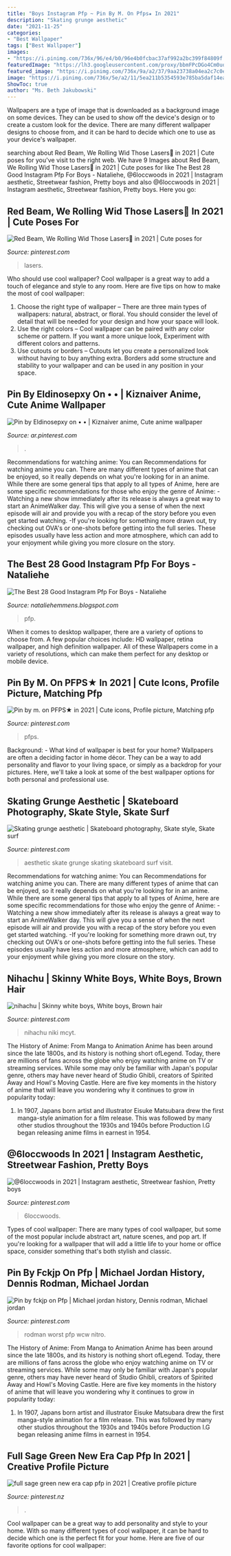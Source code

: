 ```yaml
---
title: "Boys Instagram Pfp ~ Pin By M. On Pfps★ In 2021"
description: "Skating grunge aesthetic"
date: "2021-11-25"
categories:
- "Best Wallpaper"
tags: ["Best Wallpaper"]
images:
- "https://i.pinimg.com/736x/96/e4/b0/96e4b0fcbac37af992a2bc399f84809f.jpg"
featuredImage: "https://lh3.googleusercontent.com/proxy/bbmFPcDGo4Cm0uoq99ik3qxiAEglHJ6zpDVymxQNH2nh3nxbZmU8suKBJg-p7TIR9Il6yNBVaB7HwhzgXXwNKb5-lgmrF01dcOg4IB2LGCPqYbf5-4o1DWNRZ2-OiCbJ0rxzqeo=w1200-h630-p-k-no-nu"
featured_image: "https://i.pinimg.com/736x/9a/a2/37/9aa23738a04ea2c7c0ec8b9b04cccab1.jpg"
image: "https://i.pinimg.com/736x/5e/a2/11/5ea211b5354593e785ba5daf14ea1c54.jpg"
ShowToc: true
author: "Ms. Beth Jakubowski"
---
```



Wallpapers are a type of image that is downloaded as a background image on some devices. They can be used to show off the device's design or to create a custom look for the device. There are many different wallpaper designs to choose from, and it can be hard to decide which one to use as your device's wallpaper.

	

		
searching about Red Beam, We Rolling Wid Those Lasers💉 in 2021 | Cute poses for you've visit to the right web. We have 9 Images about Red Beam, We Rolling Wid Those Lasers💉 in 2021 | Cute poses for like The Best 28 Good Instagram Pfp For Boys - Nataliehe, @6loccwoods in 2021 | Instagram aesthetic, Streetwear fashion, Pretty boys and also @6loccwoods in 2021 | Instagram aesthetic, Streetwear fashion, Pretty boys. Here you go:
		
    
## Red Beam, We Rolling Wid Those Lasers💉 In 2021 | Cute Poses For

<img loading=lazy src="https://i.pinimg.com/originals/a8/31/a6/a831a6f21b420e91d5bd42f27fa6642c.jpg" onerror="this.onerror=null;this.src='https://tse2.mm.bing.net/th?id=OIP.qcp-5Zk0WGtQ0k-Hua0JiAHaJO&amp;pid=15.1';" alt="Red Beam, We Rolling Wid Those Lasers💉 in 2021 | Cute poses for">

_Source: pinterest.com_

>lasers. 

	

Who should use cool wallpaper?
Cool wallpaper is a great way to add a touch of elegance and style to any room. Here are five tips on how to make the most of cool wallpaper: 
1) Choose the right type of wallpaper – There are three main types of wallpapers: natural, abstract, or floral. You should consider the level of detail that will be needed for your design and how your space will look. 
2) Use the right colors – Cool wallpaper can be paired with any color scheme or pattern. If you want a more unique look, Experiment with different colors and patterns. 
3) Use cutouts or borders – Cutouts let you create a personalized look without having to buy anything extra. Borders add some structure and stability to your wallpaper and can be used in any position in your space.

    
## Pin By Eldinosepxy On • • | Kiznaiver Anime, Cute Anime Wallpaper

<img loading=lazy src="https://i.pinimg.com/736x/66/c8/97/66c897ea486ad4551c1af9c1a2481887.jpg" onerror="this.onerror=null;this.src='https://tse3.mm.bing.net/th?id=OIP.hfVOkyDgLkXtks1iLbB6LwHaHa&amp;pid=15.1';" alt="Pin by Eldinosepxy on • • | Kiznaiver anime, Cute anime wallpaper">

_Source: ar.pinterest.com_

>. 

	

Recommendations for watching anime: You can
Recommendations for watching anime you can. There are many different types of anime that can be enjoyed, so it really depends on what you're looking for in an anime. While there are some general tips that apply to all types of Anime, here are some specific recommendations for those who enjoy the genre of Anime: 
-Watching a new show immediately after its release is always a great way to start an AnimeWalker day. This will give you a sense of when the next episode will air and provide you with a recap of the story before you even get started watching. 
-If you're looking for something more drawn out, try checking out OVA's or one-shots before getting into the full series. These episodes usually have less action and more atmosphere, which can add to your enjoyment while giving you more closure on the story.

    
## The Best 28 Good Instagram Pfp For Boys - Nataliehe

<img loading=lazy src="https://lh3.googleusercontent.com/proxy/bbmFPcDGo4Cm0uoq99ik3qxiAEglHJ6zpDVymxQNH2nh3nxbZmU8suKBJg-p7TIR9Il6yNBVaB7HwhzgXXwNKb5-lgmrF01dcOg4IB2LGCPqYbf5-4o1DWNRZ2-OiCbJ0rxzqeo=w1200-h630-p-k-no-nu" onerror="this.onerror=null;this.src='https://tse2.mm.bing.net/th?id=OIP.L3v4Wdw0YKdycSH8AtRUBQHaGm&amp;pid=15.1';" alt="The Best 28 Good Instagram Pfp For Boys - Nataliehe">

_Source: nataliehemmens.blogspot.com_

>pfp. 

	

When it comes to desktop wallpaper, there are a variety of options to choose from. A few popular choices include: HD wallpaper, retina wallpaper, and high definition wallpaper. All of these Wallpapers come in a variety of resolutions, which can make them perfect for any desktop or mobile device. 

    
## Pin By M. On PFPS★ In 2021 | Cute Icons, Profile Picture, Matching Pfp

<img loading=lazy src="https://i.pinimg.com/736x/9a/a2/37/9aa23738a04ea2c7c0ec8b9b04cccab1.jpg" onerror="this.onerror=null;this.src='https://tse3.mm.bing.net/th?id=OIP.FQdjEL1_PBnV-ttLLnOA-AHaHY&amp;pid=15.1';" alt="Pin by m. on PFPS★ in 2021 | Cute icons, Profile picture, Matching pfp">

_Source: pinterest.com_

>pfps. 

	

Background: - What kind of wallpaper is best for your home?
Wallpapers are often a deciding factor in home décor. They can be a way to add personality and flavor to your living space, or simply as a backdrop for your pictures. Here, we'll take a look at some of the best wallpaper options for both personal and professional use.

    
## Skating Grunge Aesthetic | Skateboard Photography, Skate Style, Skate Surf

<img loading=lazy src="https://i.pinimg.com/736x/5e/a2/11/5ea211b5354593e785ba5daf14ea1c54.jpg" onerror="this.onerror=null;this.src='https://tse4.mm.bing.net/th?id=OIP.RTGZBneeCy52Y7VKIzW5oQHaHL&amp;pid=15.1';" alt="Skating grunge aesthetic | Skateboard photography, Skate style, Skate surf">

_Source: pinterest.com_

>aesthetic skate grunge skating skateboard surf visit. 

	

Recommendations for watching anime: You can
Recommendations for watching anime you can. There are many different types of anime that can be enjoyed, so it really depends on what you're looking for in an anime. While there are some general tips that apply to all types of Anime, here are some specific recommendations for those who enjoy the genre of Anime: 
-Watching a new show immediately after its release is always a great way to start an AnimeWalker day. This will give you a sense of when the next episode will air and provide you with a recap of the story before you even get started watching. 
-If you're looking for something more drawn out, try checking out OVA's or one-shots before getting into the full series. These episodes usually have less action and more atmosphere, which can add to your enjoyment while giving you more closure on the story.

    
## Nihachu | Skinny White Boys, White Boys, Brown Hair

<img loading=lazy src="https://i.pinimg.com/736x/c2/b6/0e/c2b60ef42798d442b8958f6f56f89587.jpg" onerror="this.onerror=null;this.src='https://tse1.mm.bing.net/th?id=OIP.OAGxpN1plHElcjW52VxpTwHaHa&amp;pid=15.1';" alt="nihachu | Skinny white boys, White boys, Brown hair">

_Source: pinterest.com_

>nihachu niki mcyt. 

	

The History of Anime: From Manga to Animation
Anime has been around since the late 1800s, and its history is nothing short ofLegend. Today, there are millions of fans across the globe who enjoy watching anime on TV or streaming services. While some may only be familiar with Japan's popular genre, others may have never heard of Studio Ghibli, creators of Spirited Away and Howl's Moving Castle. Here are five key moments in the history of anime that will leave you wondering why it continues to grow in popularity today:
1) In 1907, Japans born artist and illustrator Eisuke Matsubara drew the first manga-style animation for a film release. This was followed by many other studios throughout the 1930s and 1940s before Production I.G began releasing anime films in earnest in 1954.

    
## @6loccwoods In 2021 | Instagram Aesthetic, Streetwear Fashion, Pretty Boys

<img loading=lazy src="https://i.pinimg.com/736x/96/e4/b0/96e4b0fcbac37af992a2bc399f84809f.jpg" onerror="this.onerror=null;this.src='https://tse1.mm.bing.net/th?id=OIP.H9a1pC9xyvNboVxgWD4IVwHaG_&amp;pid=15.1';" alt="@6loccwoods in 2021 | Instagram aesthetic, Streetwear fashion, Pretty boys">

_Source: pinterest.com_

>6loccwoods. 

	

Types of cool wallpaper:
There are many types of cool wallpaper, but some of the most popular include abstract art, nature scenes, and pop art. If you're looking for a wallpaper that will add a little life to your home or office space, consider something that's both stylish and classic.

    
## Pin By Fckjp On Pfp | Michael Jordan History, Dennis Rodman, Michael Jordan

<img loading=lazy src="https://i.pinimg.com/736x/9b/67/0e/9b670e39f8d83137b84ab683b60bde05.jpg" onerror="this.onerror=null;this.src='https://tse2.mm.bing.net/th?id=OIP.HOkQJ_7JEO0pAL94LG0W3QHaHa&amp;pid=15.1';" alt="Pin by fckjp on Pfp | Michael jordan history, Dennis rodman, Michael jordan">

_Source: pinterest.com_

>rodman worst pfp wcw nitro. 

	

The History of Anime: From Manga to Animation
Anime has been around since the late 1800s, and its history is nothing short ofLegend. Today, there are millions of fans across the globe who enjoy watching anime on TV or streaming services. While some may only be familiar with Japan's popular genre, others may have never heard of Studio Ghibli, creators of Spirited Away and Howl's Moving Castle. Here are five key moments in the history of anime that will leave you wondering why it continues to grow in popularity today:
1) In 1907, Japans born artist and illustrator Eisuke Matsubara drew the first manga-style animation for a film release. This was followed by many other studios throughout the 1930s and 1940s before Production I.G began releasing anime films in earnest in 1954.

    
## Full Sage Green New Era Cap Pfp In 2021 | Creative Profile Picture

<img loading=lazy src="https://i.pinimg.com/736x/60/51/74/60517452842fcbade2818cf26bef00f1.jpg" onerror="this.onerror=null;this.src='https://tse2.mm.bing.net/th?id=OIP.ZA98jsiiRfTbrIq86wzzmgHaHY&amp;pid=15.1';" alt="full sage green new era cap pfp in 2021 | Creative profile picture">

_Source: pinterest.nz_

>. 

	

Cool wallpaper can be a great way to add personality and style to your home. With so many different types of cool wallpaper, it can be hard to decide which one is the perfect fit for your home. Here are five of our favorite options for cool wallpaper: 

